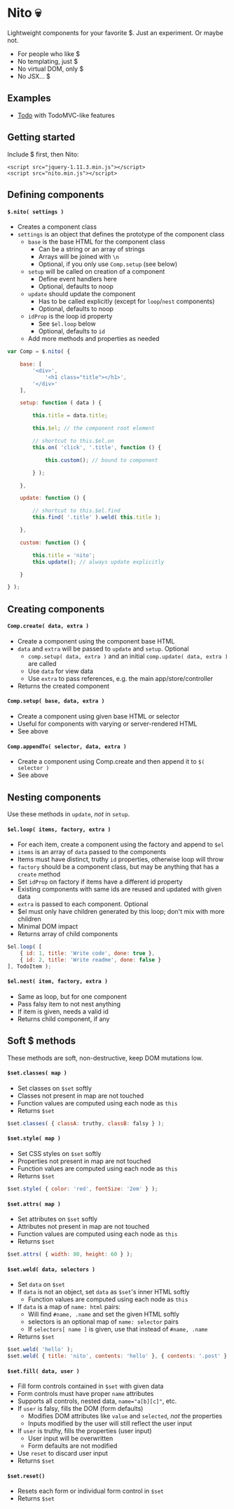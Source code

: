 # Nito :skull:

Lightweight components for your favorite $. Just an experiment. Or maybe not.

- For people who like $
- No templating, just $
- No virtual DOM, only $
- No JSX... $


## Examples

- [Todo](https://rawgit.com/morris/nito/master/examples/todo/) with TodoMVC-like features


## Getting started

Include $ first, then Nito:

```
<script src="jquery-1.11.3.min.js"></script>
<script src="nito.min.js"></script>
```


## Defining components

#### `$.nito( settings )`

- Creates a component class
- `settings` is an object that defines the prototype of the component class
	- `base` is the base HTML for the component class
		- Can be a string or an array of strings
		- Arrays will be joined with `\n`
		- Optional, if you only use `Comp.setup` (see below)
	- `setup` will be called on creation of a component
		- Define event handlers here
		- Optional, defaults to noop
	- `update` should update the component
		- Has to be called explicitly (except for `loop`/`nest` components)
		- Optional, defaults to noop
	- `idProp` is the loop id property
		- See `$el.loop` below
		- Optional, defaults to `id`
	- Add more methods and properties as needed

```js
var Comp = $.nito( {

	base: [
		'<div>',
			'<h1 class="title"></h1>',
		'</div>'
	],

	setup: function ( data ) {

		this.title = data.title;

		this.$el; // the component root element

		// shortcut to this.$el.on
		this.on( 'click', '.title', function () {

			this.custom(); // bound to component

		} );

	},

	update: function () {

		// shortcut to this.$el.find
		this.find( '.title' ).weld( this.title );

	},

	custom: function () {

		this.title = 'nito';
		this.update(); // always update explicitly

	}

} );
```


## Creating components

#### `Comp.create( data, extra )`

- Create a component using the component base HTML
- `data` and `extra` will be passed to `update` and `setup`. Optional
	- `comp.setup( data, extra )` and an initial `comp.update( data, extra )` are called
	- Use `data` for view data
	- Use `extra` to pass references, e.g. the main app/store/controller
- Returns the created component

#### `Comp.setup( base, data, extra )`

- Create a component using given base HTML or selector
- Useful for components with varying or server-rendered HTML
- See above

#### `Comp.appendTo( selector, data, extra )`

- Create a component using Comp.create and then append it to `$( selector )`
- See above


## Nesting components

Use these methods in `update`, *not* in `setup`.

#### `$el.loop( items, factory, extra )`

- For each item, create a component using the factory and append to `$el`
- `items` is an array of `data` passed to the components
- Items must have distinct, truthy `id` properties, otherwise loop will throw
- `factory` should be a component class, but may be anything that has a `create` method
- Set `idProp` on factory if items have a different id property
- Existing components with same ids are reused and updated with given data
- `extra` is passed to each component. Optional
- $el must only have children generated by this loop; don't mix with more children
- Minimal DOM impact
- Returns array of child components

```js
$el.loop( [
	{ id: 1, title: 'Write code', done: true },
	{ id: 2, title: 'Write readme', done: false }
], TodoItem );
```

#### `$el.nest( item, factory, extra )`

- Same as loop, but for one component
- Pass falsy item to not nest anything
- If item is given, needs a valid id
- Returns child component, if any


## Soft $ methods

These methods are soft, non-destructive, keep DOM mutations low.

#### `$set.classes( map )`

- Set classes on `$set` softly
- Classes not present in map are not touched
- Function values are computed using each node as `this`
- Returns `$set`

```js
$set.classes( { classA: truthy, classB: falsy } );
```

#### `$set.style( map )`

- Set CSS styles on `$set` softly
- Properties not present in map are not touched
- Function values are computed using each node as `this`
- Returns `$set`

```js
$set.style( { color: 'red', fontSize: '2em' } );
```

#### `$set.attrs( map )`

- Set attributes on `$set` softly
- Attributes not present in map are not touched
- Function values are computed using each node as `this`
- Returns `$set`

```js
$set.attrs( { width: 80, height: 60 } );
```

#### `$set.weld( data, selectors )`

- Set `data` on `$set`
- If `data` is not an object, set `data` as `$set`'s inner HTML softly
	- Function values are computed using each node as `this`
- If `data` is a map of `name: html` pairs:
	- Will find `#name, .name` and set the given HTML softly
	- selectors is an optional map of `name: selector` pairs
	- If `selectors[ name ]` is given, use that instead of `#name, .name`
- Returns `$set`

```js
$set.weld( 'hello' );
$set.weld( { title: 'nito', contents: 'hello' }, { contents: '.post' } );
```

#### `$set.fill( data, user )`

- Fill form controls contained in `$set` with given data
- Form controls must have proper `name` attributes
- Supports all controls, nested data, `name="a[b][c]"`, etc.
- If `user` is falsy, fills the DOM (form defaults)
 	- Modifies DOM attributes like `value` and `selected`, *not* the properties
	- Inputs modified by the user will still reflect the user input
- If `user` is truthy, fills the properties (user input)
	- User input will be overwritten
	- Form defaults are not modified
- Use `reset` to discard user input
- Returns `$set`

#### `$set.reset()`

- Resets each form or individual form control in `$set`
- Returns `$set`
